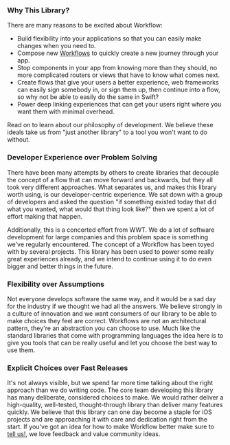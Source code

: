 ### Why This Library?
There are many reasons to be excited about Workflow:
- Build flexibility into your applications so that you can easily make changes when you need to.
- Compose new [Workflows](https://wwt.github.io/SwiftCurrent/Classes/Workflow.html) to quickly create a new journey through your app.
- Stop components in your app from knowing more than they should, no more complicated routers or views that have to know what comes next.
- Create flows that give your users a better experience, web frameworks can easily sign somebody in, or sign them up, then continue into a flow, so why not be able to easily do the same in Swift?
- Power deep linking experiences that can get your users right where you want them with minimal overhead.

Read on to learn about our philosophy of development. We believe these ideals take us from "just another library" to a tool you won't want to do without.

### Developer Experience over Problem Solving
There have been many attempts by others to create libraries that decouple the concept of a flow that can move forward and backwards, but they all took very different approaches. What separates us, and makes this library worth using, is our developer-centric experience. We sat down with a group of developers and asked the question "if something existed today that did what you wanted, what would that thing look like?" then we spent a lot of effort making that happen.

Additionally, this is a concerted effort from WWT. We do a lot of software development for large companies and this problem space is something we've regularly encountered. The concept of a Workflow has been toyed with by several projects. This library has been used to power some really great experiences already, and we intend to continue using it to do even bigger and better things in the future.

### Flexibility over Assumptions
Not everyone develops software the same way, and it would be a sad day for the industry if we thought we had all the answers. We believe strongly in a culture of innovation and we want consumers of our library to be able to make choices they feel are correct. Workflows are not an architectural pattern, they're an abstraction you can choose to use. Much like the standard libraries that come with programming languages the idea here is to give you tools that can be really useful and let you choose the best way to use them.

### Explicit Choices over Fast Releases
It's not always visible, but we spend far more time talking about the right approach than we do writing code. The core team developing this library has many deliberate, considered choices to make. We would rather deliver a high-quality, well-tested, thought-through library than deliver many features quickly. We believe that this library can one day become a staple for iOS projects and are approaching it with care and dedication right from the start. If you've got an idea for how to make Workflow better make sure to [tell us!](https://github.com/wwt/Workflow/discussions), we love feedback and value community ideas. 
